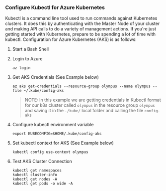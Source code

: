 ### Configure Kubectl for Azure Kubernetes

Kubectl is a command line tool used to run commands against Kubernetes clusters. It does this by authenticating with the Master Node of your cluster and making API calls to do a variety of management actions. If you're just getting started with Kubernetes, prepare to be spending a lot of time with kubectl. Configuration for Azure Kubernetes (AKS) is as follows:

1. Start a Bash Shell

1. Login to Azure

    ```
    az login
    ```

1. Get AKS Credentials (See Example below)

    ```
    az aks get-credentials --resource-group olympus --name olympus --file ~/.kube/config-aks
    ```

    > NOTE: In this example we are getting credentials in Kubectl format for our k8s cluster called `olympus` in the resource group `olympus` and saving it in the `./kube/` local folder and calling the file `config-aks`

1. Configure kubectl environment variable

    ```
    export KUBECONFIG=$HOME/.kube/config-aks
    ```

1. Set kubectl context for AKS (See Example below)

    ```
    kubectl config use-context olympus
    ```

1. Test AKS Cluster Connection

    ```
    kubectl get namespaces
    kubectl cluster-info
    kubectl get nodes -A
    kubectl get pods -o wide -A
    ```